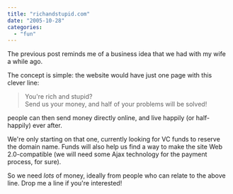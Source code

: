```yaml
---
title: "richandstupid.com"
date: "2005-10-28"
categories: 
  - "fun"
---
```


The previous post reminds me of a business idea that we had with my wife a while ago.

The concept is simple: the website would have just one page with this clever line:

> You're rich and stupid?  
> Send us your money, and half of your problems will be solved!

people can then send money directly online, and live happily (or half-happily) ever after.

We're only starting on that one, currently looking for VC funds to reserve the domain name. Funds will also help us find a way to make the site Web 2.0-compatible (we will need some Ajax technology for the payment process, for sure).

So we need _lots_ of money, ideally from people who can relate to the above line. Drop me a line if you're interested!
